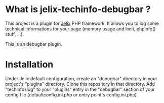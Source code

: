 What is jelix-techinfo-debugbar ?
==============================

This project is a plugin for [Jelix](http://jelix.org) PHP framework. It allows you to log some technical informations for your page (memory usage and limit, phpinfo() stuff, ...).

This is an debugbar plugin.



Installation
============

Under Jelix default configuration, create an "debugbar" directory in your project's "plugins" directory.
Clone this repository in that directory.
Add "techinfoslog" to your "plugins" entry in the "debugbar" section of your config file (defaultconfig.ini.php or entry point's config.ini.php).




